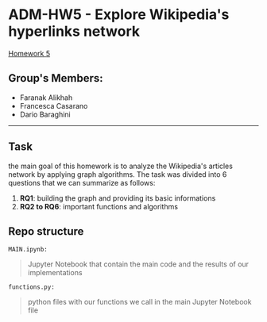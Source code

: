 # ADM-HW5 - Explore Wikipedia's hyperlinks network
[Homework 5](https://github.com/CriMenghini/ADM/tree/master/2020/Homework_5)

## Group's Members:
* Faranak Alikhah
* Francesca Casarano
* Dario Baraghini 
- - - - 
## Task
the main goal of this homework is to analyze the Wikipedia's articles network by applying graph algorithms.
The task was divided into 6 questions that we can summarize as follows:
1) __RQ1__: building the graph and providing its basic informations
2) __RQ2 to RQ6__: important functions and algorithms

## Repo structure
` MAIN.ipynb: `
> Jupyter Notebook that contain the main code and the results of our implementations

` functions.py: `
> python files with our functions we call in the main Jupyter Notebook file
